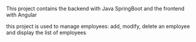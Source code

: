 This project contains the backend with Java SpringBoot and the frontend with Angular

this project is used to manage employees: add, modify, delete an employee and display the list of employees
